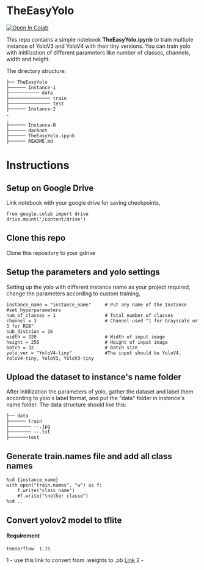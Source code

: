 # TheEasyYolo

[![Open In Colab](https://colab.research.google.com/assets/colab-badge.svg)](https://colab.research.google.com/drive/1brPZDy_yVDo38ixxpI6iSu7V4fj82Ohq?usp=sharing)

This repo contains a simple notebook **TheEasyYolo.ipynb** to train multiple instance of YoloV3 and YoloV4 with their tiny versions. You can train yolo with initilization of  different parameters like number of classes, channels, width and height. 

The directory structure:
    
    ├── TheEasyYolo
    ├────── Instance-1
    ├─────────── data
    ├─────────────── train
    ├─────────────── test
    ├────── Instance-2
    .
    .
    ├────── Instance-N
    ├────── darknet
    ├────── TheEasyYolo.ipynb
    ├────── README.md
    

# Instructions
## Setup on Google Drive
Link notebook with your google drive for saving checkpoints,
 ```
 from google.colab import drive
 drive.mount('/content/drive')
 ```

## Clone this repo
Clone this repository to your gdrive

## Setup the parameters and yolo settings
Setting up the yolo with different instance name as your project required, change the parameters according to custom training, 

```
instance_name = "instance_name"     # Put any name of the Instance 
#set hyperparameters
num_of_classes = 1                  # Total number of classes 
channel = 3                         # Channel used "1 for Grayscale or 3 for RGB"
sub_division = 16            
width = 320                         # Width of input image
height = 256                        # Height of input image
batch = 32                          # batch size
yolo_ver = "YoloV4-tiny"            #The input should be YoloV4, YoloV4-tiny, YoloV3, YoloV3-tiny

```



## Upload the dataset to instance's name folder
After initilization the parameters of yolo, gather the dataset and label them according to yolo's label format, and put the "data" folder in instance's name folder.
The data structure should like this:
  
    ├── data
    ├────── train
    ├──────── --.jpg
    ├──────── --.txt
    ├───────test
    
    


## Generate train.names file and add all class names
```
%cd {instance_name}
with open("train.names", "w") as f:   
    f.write("class_name")
    #f.write("\nother classe")
%cd ..
```

## Convert yolov2 model to tflite 
#### Requirement
    tensorflow  1.15

  1 - use this link to convert from .weights to .pb [Link](https://gist.github.com/pra-dan/70944415aae7e6b3dc41d5ada1feb3e7/raw/8c2d5edf164aaf589ce66700f5aa05fc04509475/Darknet2TF_using_Darkflow.sh)
  2 -  

